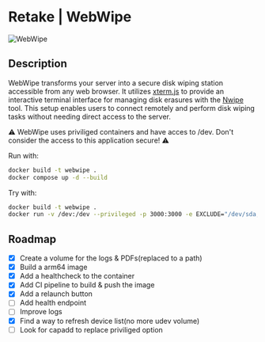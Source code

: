# Retake | WebWipe

![WebWipe](https://retake.fr/wp-content/uploads/2024/06/RETAKE3.png)

## Description

WebWipe transforms your server into a secure disk wiping station accessible from any web browser. It utilizes [xterm.js](https://xtermjs.org/) to provide an interactive terminal interface for managing disk erasures with the [Nwipe](https://github.com/martijnvanbrummelen/nwipe) tool. This setup enables users to connect remotely and perform disk wiping tasks without needing direct access to the server.

:warning: WebWipe uses priviliged containers and have acces to /dev. Don't consider the access to this application secure! :warning:

Run with:

```bash
docker build -t webwipe .
docker compose up -d --build
```

Try with:

```bash
docker build -t webwipe .
docker run -v /dev:/dev --privileged -p 3000:3000 -e EXCLUDE="/dev/sda,/dev/zram0" webwipe
```

## Roadmap

- [x] Create a volume for the logs & PDFs(replaced to a path)
- [x] Build a arm64 image
- [x] Add a healthcheck to the container
- [x] Add CI pipeline to build & push the image
- [x] Add a relaunch button
- [ ] Add health endpoint
- [ ] Improve logs
- [x] Find a way to refresh device list(no more udev volume)
- [ ] Look for capadd to replace priviliged option